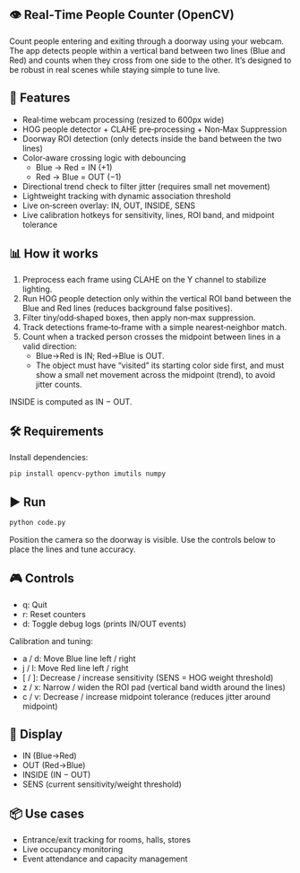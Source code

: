 ## 👁️ Real‑Time People Counter (OpenCV)

Count people entering and exiting through a doorway using your webcam. The app detects people within a vertical band between two lines (Blue and Red) and counts when they cross from one side to the other. It’s designed to be robust in real scenes while staying simple to tune live.

## 🚀 Features
- Real‑time webcam processing (resized to 600px wide)
- HOG people detector + CLAHE pre‑processing + Non‑Max Suppression
- Doorway ROI detection (only detects inside the band between the two lines)
- Color‑aware crossing logic with debouncing
  - Blue → Red = IN (+1)
  - Red → Blue = OUT (−1)
- Directional trend check to filter jitter (requires small net movement)
- Lightweight tracking with dynamic association threshold
- Live on‑screen overlay: IN, OUT, INSIDE, SENS
- Live calibration hotkeys for sensitivity, lines, ROI band, and midpoint tolerance

## 📊 How it works
1. Preprocess each frame using CLAHE on the Y channel to stabilize lighting.
2. Run HOG people detection only within the vertical ROI band between the Blue and Red lines (reduces background false positives).
3. Filter tiny/odd‑shaped boxes, then apply non‑max suppression.
4. Track detections frame‑to‑frame with a simple nearest‑neighbor match.
5. Count when a tracked person crosses the midpoint between lines in a valid direction:
   - Blue→Red is IN; Red→Blue is OUT.
   - The object must have “visited” its starting color side first, and must show a small net movement across the midpoint (trend), to avoid jitter counts.

INSIDE is computed as IN − OUT.

## 🛠️ Requirements
Install dependencies:

```bash
pip install opencv-python imutils numpy
```

## ▶️ Run

```bash
python code.py
```

Position the camera so the doorway is visible. Use the controls below to place the lines and tune accuracy.

## 🎮 Controls
- q: Quit
- r: Reset counters
- d: Toggle debug logs (prints IN/OUT events)

Calibration and tuning:
- a / d: Move Blue line left / right
- j / l: Move Red line left / right
- [ / ]: Decrease / increase sensitivity (SENS = HOG weight threshold)
- z / x: Narrow / widen the ROI pad (vertical band width around the lines)
- c / v: Decrease / increase midpoint tolerance (reduces jitter around midpoint)


## 🧩 Display
- IN (Blue→Red)
- OUT (Red→Blue)
- INSIDE (IN − OUT)
- SENS (current sensitivity/weight threshold)

## 📦 Use cases
- Entrance/exit tracking for rooms, halls, stores
- Live occupancy monitoring
- Event attendance and capacity management